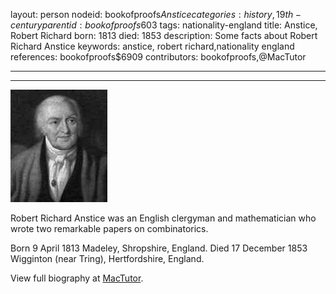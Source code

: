 layout: person
nodeid: bookofproofs$Anstice
categories: history,19th-century
parentid: bookofproofs$603
tags: nationality-england
title: Anstice, Robert Richard
born: 1813
died: 1853
description: Some facts about Robert Richard Anstice
keywords: anstice, robert richard,nationality england
references: bookofproofs$6909
contributors: bookofproofs,@MacTutor

---


---

![Anstice.jpg](https://github.com/bookofproofs/bookofproofs.github.io/blob/main/_sources/_assets/images/portraits/Anstice.jpg?raw=true)

Robert Richard Anstice  was an English clergyman and mathematician who wrote two remarkable papers on combinatorics.

Born 9 April 1813 Madeley, Shropshire, England. Died 17 December 1853 Wigginton (near Tring), Hertfordshire, England.


View full biography at [MacTutor](https://mathshistory.st-andrews.ac.uk/Biographies/Anstice/).